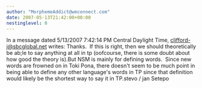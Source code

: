 ```yaml
---
author: "MorphemeAddict@wmconnect.com"
date: 2007-05-13T21:42:00+00:00
nestinglevel: 0
---
```

In a message dated 5/13/2007 7:42:14 PM Central Daylight Time, [clifford-j@sbcglobal.net](mailto://clifford-j@sbcglobal.net) writes:
Thanks.  If this is right, then we should theoretically be ab;le to say anything at all in tp (oofcourse, there is some doubt about how good the theory is).But NSM is mainly for defining words.  Since new words are frowned on in Toki Pona, there doesn't seem to be much point in being able to define any other language's words in TP since that definition would likely be the shortest way to say it in TP.stevo / jan Setepo